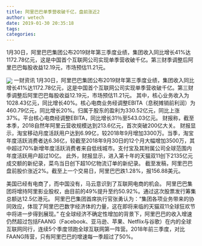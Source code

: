 ```yaml
---
title: 阿里巴巴单季营收破千亿，盘前涨近2
author: wetech
date: 2019-01-30 20:35:18
tags: 
categories: 
---
```

1月30日，阿里巴巴集团公布2019财年第三季度业绩，集团收入同比增长41%达1172.78亿元，这是中国首个互联网公司实现单季营收破千亿。第三财季调整后阿里巴巴每股收益12.19元，市场预估11.21元。
<!-- more -->
<img align="center" border="0" src="https://imgcdn.yicai.com/uppics/images/2019/01/a6521697b624f840c865ca4828c2c36f.jpg" />
一财资讯
1月30日，阿里巴巴集团公布2019财年第三季度业绩，集团收入同比增长41%达1172.78亿元，这是中国首个互联网公司实现单季营收破千亿。第三财季调整后阿里巴巴每股收益12.19元，市场预估11.21元。
其中，核心业务收入为1028.43亿元，同比增长40%。核心电商业务经调整EBITA（息税摊销前利润）为460.79亿元，同比增长20%。归属于股东的盈利为330.52亿元，同比上涨37%。平台核心电商经调整EBITA，同比增长31％至543.03亿元。
财报称，截至本季，2018自然年阿里云营收规模达到213.6亿元，首次突破200亿大关。
财报显示，淘宝移动月度活跃用户达到6.99亿，较2018年9月增加3300万。当季，淘宝年度活跃消费者达6.36亿，较截至2018年9月30日的12个月大幅增加3500万，其中超过70%新增年度活跃消费者来自低线城市。支付宝及其附属公司全球范围内年度活跃用户超过10亿。
此外，财报显示，进入第十年的天猫双11创下2135亿元成交额的新纪录，菜鸟当日创下超10亿物流订单的新纪录。
截至发稿，阿里巴巴盘前股价涨近2%。截至上一个交易日，阿里巴巴跌1.28%，报156.88美元。
 
 
 
美国已经有电商了，而中国没有，马云意识到了互联网电商的机会。
阿里巴巴集团将增持阿里影业股权，由目前的49%提升至约50.92%。通过这次股票发行筹集总额达12.5亿港元。
阿里巴巴集团首席执行官张勇认为：“集团各项业务带来的协同效应，体现了阿里巴巴数字经济体的力量，这在即将来临的天猫双11全球狂欢节中将进一步得到展现。”
在全球经济不确定性增加的背景下，阿里巴巴的收入增速仍然超过包括FAANG（Facebook、亚马逊、苹果、Netflix与谷歌）在内的全球互联网同行，连续5个季度领跑全球互联网第一阵营。2018年前三季度，对比FAANG阵营，只有阿里巴巴的增速每一季超过了50%。
